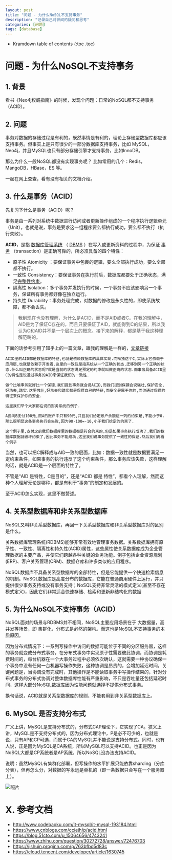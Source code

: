 ```yaml
---
layout: post
title: "问题 - 为什么NoSQL不支持事务"
description: "记录自己对世间的疑问和思考"
categories: [问题]
tags: [database]
---
```


* Kramdown table of contents
{:toc .toc}

# 问题 - 为什么NoSQL不支持事务

## 1. 背景

看书《Neo4j权威指南》的时候，发现个问题：日常的NoSQL都不支持事务（ACID）。           

## 2. 问题
事务对数据的存储过程是有利的，既然事情是有利的，理论上存储型数据库都应该支持事务。但事实上是只有很少的一部分数据库支持事务，比如 MySQL，Neo4j，并且MySQL也只有部分存储引擎才支持事务，比如InnoDB。            

那么为什么一般NoSQL都没有实现事务呢？ 比如常用的几个：Redis，MangoDB，HBase，ES 等。        

一起在网上查查，看有没有相关的文档介绍。       

## 3. 什么是事务（ACID）

先复习下什么是事务（ACID）呢？         

事务是由一系列对系统中数据进行访问或者更新操作组成的一个程序执行逻辑单元（Unit），也就是说，事务是要求这一组程序要么都执行成功，要么都不执行（执行失败）。            

**ACID**，是指 [数据库管理系统](https://zh.wikipedia.org/wiki/%E6%95%B0%E6%8D%AE%E5%BA%93%E7%AE%A1%E7%90%86%E7%B3%BB%E7%BB%9F) （ [DBMS](https://zh.wikipedia.org/wiki/DBMS) ）在写入或更新资料的过程中，为保证 [事务](https://zh.wikipedia.org/wiki/%E6%95%B0%E6%8D%AE%E5%BA%93%E4%BA%8B%E5%8A%A1) （transaction）是正确可靠的，所必须具备的四个特性：       
* 原子性 Atomicity ：要保证事务中包裹的逻辑，要么全部执行成功，要么全部都不执行。                 
* 一致性 Consistency：要保证事务在执行前后，数据库都要处于正确状态，满足[完整性约束](https://baike.baidu.com/item/%E6%95%B0%E6%8D%AE%E5%AE%8C%E6%95%B4%E6%80%A7%E7%BA%A6%E6%9D%9F)。                  
* 隔离性 Isolation：多个事务并发执行的时候，一个事务不应该影响另一个事务，保证所有事务都好像在独立运行。       
* 持久性 Durability：事务处理完成，对数据的修改是永久性的，即使系统故障，都不会丢失。           

> 我到现在也没有理解，为什么是ACID，而不是AID或者C。在我的理解中，AID是为了保证C存在的，而且只要保证了AID，就能得到C的结果，所以我认为C和AID并不是一个层次上的概念。接下来的解释，都是基于我这种理解范畴的。                 

下面的话参考引用了知乎上的一篇文章，跟我的理解是一样的，[文章链接](https://www.zhihu.com/question/31346392)           
```
ACID里的AID都是数据库的特征,也就是依赖数据库的具体实现.而唯独这个C,实际上它依赖于应用层,也就是依赖于开发者.这里的一致性是指系统从一个正确的状态,迁移到另一个正确的状态.什么叫正确的状态呢?就是当前的状态满足预定的约束就叫做正确的状态.而事务具备ACID里C的特性是说通过事务的AID来保证我们的一致性.    

做个比喻事务就好比一个保镖,我们提到事务就会说ACID,而我们提到保镖会说强壮,保护安全,好功夫,踏实.这里强壮,好功夫和踏实都是保镖自己的特征,而安全是属于你的,而你通过保镖的特征来保护你的安全.

这里我们举个大家都在说的财务系统的例子.

A要向B支付100元,而A的账户中只有90元,并且我们给定账户余额这一列的约束是,不能小于0.那么很明显这条事务执行会失败,因为90-100=-10,小于我们给定的约束了.

这个例子里,支付之前我们数据库里的数据都是符合约束的,但是如果事务执行成功了,我们的数据库数据就破坏约束了,因此事务不能成功,这里我们说事务提供了一致性的保证.然后我们再看个例子
```

当然，也可以把C解释成与AID一致的层面，比如：数据一致性就是数据要满足一定约束条件，如果事务的执行违反了这个约束条件，那么事务应该失败，这样理解的话，就是ACID是一个层面的特性了。         

不管是“AID 是特性，C是目的”，还是“ACID 都是 特性”，都看个人理解，然而这种个人理解无论是哪种，都是有利于“事务”的制定和发展的。                  

至于ACID怎么实现，这里不做赘述。       

## 4. 关系型数据库和非关系型数据库

NoSQL又叫非关系型数据库，再回一下关系型数据库和非关系型数据库对的区别是什么。       

关系数据库管理系统(RDBMS)能够非常有效地管理事务数据。关系数据库拥有原子性、一致性、隔离性和持久性(ACID)属性，这些属性使关系数据库成为企业管理数据的主要产品，并使它们跨越各种关键的业务功能。例子包括企业资源规划(ERP)、客户关系管理(CRM)、数据仓库和许多类似的应用程序。           

NoSQL数据库不具备关系型数据库的全部特性，但是它能提供一个快速检索信息的机制。NoSQL数据库是高度分布的数据库，它能在普通商用硬件上运行，并只提供很少事务支持或没有事务支持；NoSQL支持非常灵活的模式定义(甚至不存在模式定义)，因此它们非常适合快速存储、检索和更新非结构化的数据           

## 5. 为什么NoSQL不支持事务（ACID）

NoSQL面对的场景与RDBMS并不相同，NoSQL主要应用场景在于 大数据量，高并发等场景，即 集群化，分布式是必然的架构。而这也是NoSQL不支持事务的本质原因。                   

因为分布式情况下：一系列写操作中访问的数据可能位于不同的分区服务器，这样的事务就变成分布式事务，在分布式事务中实现原子性需要彼此协调，而协调是耗费时间的，每台机器在一个大事务过程中必须依次确认，这就需要一种协议确保一个事务中没有任何一台机器写操作失败，这种协调是昂贵的，会增加延迟时间，关键问题是，当协调没有完成时，其他操作是不能读取事务中写操作结果的，针对分布式事务的分布式协调对整体数据库性能有严重影响，不只是吞吐量还包括延迟时间，这样大部分NoSQL数据库因为性能问题就选择不提供分布式事务。               

换句话说，ACID就是关系型数据库的规则，不能套用到非关系型数据库上。                 

## 6. MySQL 是否支持分布式

广义上讲，MySQL是支持分布式的，分布式CAP理论下，它实现了CA。狭义上讲，MySQL是不支持分布式的，因为分布式理论中，P是必不可少的，也就是说，只有AP和CP可选，而属于CA的MySQL并不能说是支持分布式。同时，也有人说，正是因为MySQL是CA系统，所以MySQL可以支持ACID。也正是因为NoSQL大都是CP系统者是AP系统，所以NoSQL没办法支持ACID。           

说明：虽然MySQL有集群化部署，但写操作的水平扩展只能依靠sharding（分库分表），但再怎么分，对数据的写永远是单机的（即一条数据只会写在一个服务器上）。           

![照片](http://int32-blog.oss-cn-beijing.aliyuncs.com/77342159-338A-4DBA-91FC-91A461298345.png)


# X. 参考文档

* http://www.codebaoku.com/it-mysql/it-mysql-193184.html
* https://www.cnblogs.com/cciejh/p/acid.html
* https://blog.51cto.com/u_15064656/4743241
* https://www.zhihu.com/question/30272728/answer/72476703
* https://jishuin.proginn.com/p/763bfbd5d83c
* https://cloud.tencent.com/developer/article/1630745